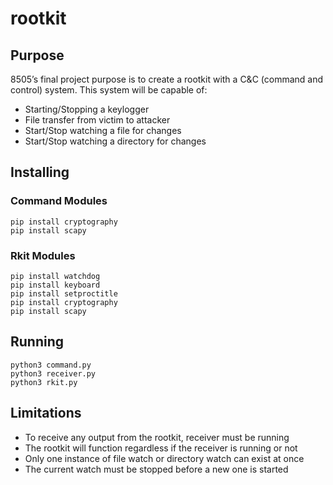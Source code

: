 # rootkit
## Purpose

8505’s final project purpose is to create a rootkit with a C&C (command and control) system. This system will be capable of:

- Starting/Stopping a keylogger
- File transfer from victim to attacker
- Start/Stop watching a file for changes
- Start/Stop watching a directory for changes


## Installing

### Command Modules
```
pip install cryptography
pip install scapy
```

### Rkit Modules
```
pip install watchdog
pip install keyboard
pip install setproctitle
pip install cryptography
pip install scapy
```

## Running
```
python3 command.py
python3 receiver.py
python3 rkit.py
```

## Limitations

- To receive any output from the rootkit, receiver must be running
- The rootkit will function regardless if the receiver is running or not
- Only one instance of file watch or directory watch can exist at once
- The current watch must be stopped before a new one is started



